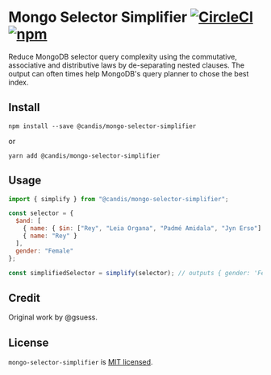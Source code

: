 # Mongo Selector Simplifier [![CircleCI](https://circleci.com/gh/CandisIO/mongo-selector-simplifier/tree/master.svg?style=svg)](https://circleci.com/gh/CandisIO/mongo-selector-simplifier/tree/master) [![npm](https://img.shields.io/npm/v/@candis/mongo-selector-simplifier.svg)](https://www.npmjs.com/package/@candis/mongo-selector-simplifier)

Reduce MongoDB selector query complexity using the commutative, associative and
distributive laws by de-separating nested clauses. The output can often times
help MongoDB's query planner to chose the best index.

## Install

```
npm install --save @candis/mongo-selector-simplifier
```

or

```
yarn add @candis/mongo-selector-simplifier
```

## Usage

```js
import { simplify } from "@candis/mongo-selector-simplifier";

const selector = {
  $and: [
    { name: { $in: ["Rey", "Leia Organa", "Padmé Amidala", "Jyn Erso"] } },
    { name: "Rey" }
  ],
  gender: "Female"
};

const simplifiedSelector = simplify(selector); // outputs { gender: 'Female', 'name': 'Rey' }
```

## Credit

Original work by @gsuess.

## License

`mongo-selector-simplifier` is [MIT licensed](./LICENSE).
